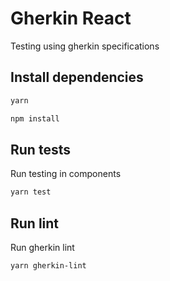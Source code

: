 # Gherkin React

Testing using gherkin specifications

## Install dependencies

```bash
yarn
```

```bash
npm install
```

## Run tests

Run testing in components

```bash
yarn test
```

## Run lint

Run gherkin lint

```bash
yarn gherkin-lint
```